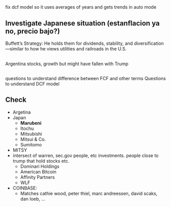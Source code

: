 ## 
fix dcf model so it uses averages of years and gets trends in auto mode

## Investigate Japanese situation (estanflacion ya no, precio bajo?)
Buffett’s Strategy: He holds them for dividends, stability, and diversification—similar to how he views utilities and railroads in the U.S.




## 
Argentina stocks, growth but might have fallen with Trump

##
questions to understand difference between FCF and other terms
Questions to understand DCF model

## Check
- Argetina
- Japan
    - **Marubeni**
    - Itochu
    - Mitsubishi
    - Mitsui & Co.
    - Sumitomo
- MITSY
- intersect of warren, sec.gov people, etc investments. people close to trump that hold stocks etc.
    - Dominari Holdings
    - American Bitcoin
    - Affinity Partners
    - WLF
- COINBASE:
    - Matches cathie wood, peter thiel, marc andreessen, david scaks, dan loeb, ...